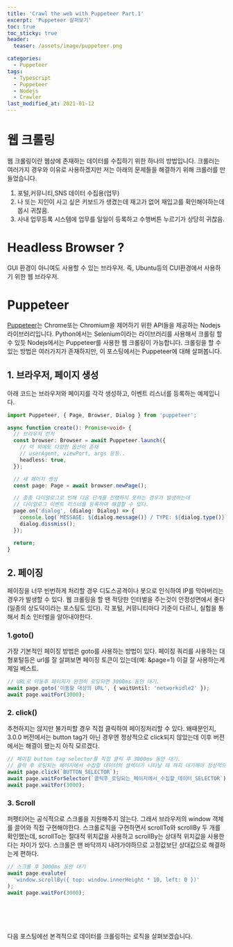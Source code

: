```yaml
---
title: 'Crawl the web with Puppeteer Part.1'
excerpt: 'Puppeteer 살펴보기'
toc: true
toc_sticky: true
header:
  teaser: /assets/image/puppeteer.png

categories:
  - Puppeteer
tags:
  - Typescript
  - Puppeteer
  - Nodejs
  - Crawler
last_modified_at: 2021-01-12
---
```


# 웹 크롤링

웹 크롤링이란 웹상에 존재하는 데이터를 수집하기 위한 하나의 방법입니다. 크롤러는 여러가지 경우와 이유로 사용하겠지만 저는 아래의 문제들을 해결하기 위해 크롤러를 만들었습니다.

1. 포털,커뮤니티,SNS 데이터 수집용(업무)
2. 나 또는 지인이 사고 싶은 키보드가 생겼는데 재고가 없어 재입고를 확인해야하는데 몹시 귀찮음.
3. 사내 업무등록 시스템에 업무를 일일이 등록하고 수행버튼 누르기가 상당히 귀찮음.

# Headless Browser ?

GUI 환경이 아니여도 사용할 수 있는 브라우저. 즉, Ubuntu등의 CUI환경에서 사용하기 위한 웹 브라우저.

# Puppeteer

[Puppeteer](https://github.com/puppeteer/puppeteer)는 Chrome또는 Chromium을 제어하기 위한 API들을 제공하는 Nodejs 라이브러리입니다.
Python에서는 Selenium이라는 라이브러리를 사용해서 크롤링 할 수 있듯 Nodejs에서는 Puppeteer를 사용한 웹 크롤링이 가능합니다. 크롤링을 할 수 있는 방법은 여러가지가 존재하지만, 이 포스팅에서는 Puppeteer에 대해 살펴봅니다.

## 1. 브라우저, 페이지 생성

아래 코드는 브라우저와 페이지를 각각 생성하고, 이벤트 리스너를 등록하는 예제입니다.

```ts
import Puppeteer, { Page, Browser, Dialog } from 'puppeteer';

async function create(): Promise<void> {
  // 브라우저 런치
  const browser: Browser = await Puppeteer.launch({
    // 이 외에도 다양한 옵션이 존재
    // userAgent, viewPort, args 등등..
    headless: true,
  });

  // 새 페이지 생성
  const page: Page = await browser.newPage();

  // 종종 다이얼로그로 인해 다음 단계를 진행하지 못하는 경우가 발생하는데
  // 다이얼로그 이벤트 리스너를 등록하여 해결할 수 있다.
  page.on('dialog', (dialog: Dialog) => {
    console.log(`MESSAGE: ${dialog.message()} / TYPE: ${dialog.type()}`);
    dialog.dissmiss();
  });

  return;
}
```

## 2. 페이징

페이징을 너무 빈번하게 처리할 경우 디도스공격이나 봇으로 인식하여 IP를 막아버리는 경우가 발생할 수 있다.
웹 크롤링을 할 땐 적당한 인터벌을 주는것이 안정성면에서 좋다(일종의 상도덕이라는 포스팅도 있다). 각 포털, 커뮤니티마다 기준이 다르니, 실험을 통해서 최소 인터벌을 알아내야한다.

### 1.goto()

가장 기본적인 페이징 방법은 goto를 사용하는 방법이 있다.
페이징 쿼리를 사용하는 대형포털등은 url를 잘 살펴보면 페이징 토큰이 있는데(예: &page=1) 이걸 잘 사용하는게 제일 베스트.

```ts
// URL로 이동후 페이지가 완전히 로딩되면 3000ms 동안 대기.
await page.goto('이동할 대상의 URL', { waitUntil: 'networkidle2' });
await page.waitFor(3000);
```

### 2. click()

추천하지는 않지만 불가피할 경우 직접 클릭하여 페이징처리할 수 있다.
왜때문인지, 3.0.0 버전에서는 button tag가 아닌 경우엔 정상적으로 click되지 않았는데 이후 버전에서는 해결이 됐는지 아직 모르겠다.

```ts
// 페이징 button tag selector를 직접 클릭 후 3000ms 동안 대기.
// 클릭 후 로딩되는 페이지에서 수집할 데이터의 셀렉터가 나타날 때 까지 대기해야 정상적으로 페이징됐는지 확인할 수 있다.
await page.click(`BUTTON_SELECTOR`);
await page.waitForSelector(`클릭후_로딩되는_페이지에서_수집할_데이터_SELECTOR`);
await page.waitFor(3000);
```

### 3. Scroll

퍼펫티어는 공식적으로 스크롤을 지원해주지 않는다. 그래서 브라우저의 window 객체를 끌어와 직접 구현해야한다.
스크롤로직을 구현하면서 scrollTo와 scrollBy 두 개를 확인했는데, scrollTo는 절대적 위치값을 사용하고 scrollBy는 상대적 위치값을 사용한다는 차이가 있다. 스크롤은 맨 바닥까지 내려가야하므로 고정값보단 상대값으로 해결하는게 편하다.

```ts
// 스크롤 후 3000ms 동안 대기
await page.evalute(
  'window.scrollBy({ top: window.innerHeight * 10, left: 0 })'
);
await page.waitFor(3000);
```

<br/>
<br/>
<br/>
<br/>
다음 포스팅에선 본격적으로 데이터를 크롤링하는 로직을 살펴보겠습니다.
